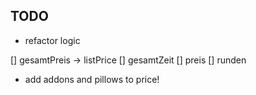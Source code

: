 
## TODO

- refactor logic

[] gesamtPreis -> listPrice
[] gesamtZeit
[] preis
[] runden

- add addons and pillows to price! 